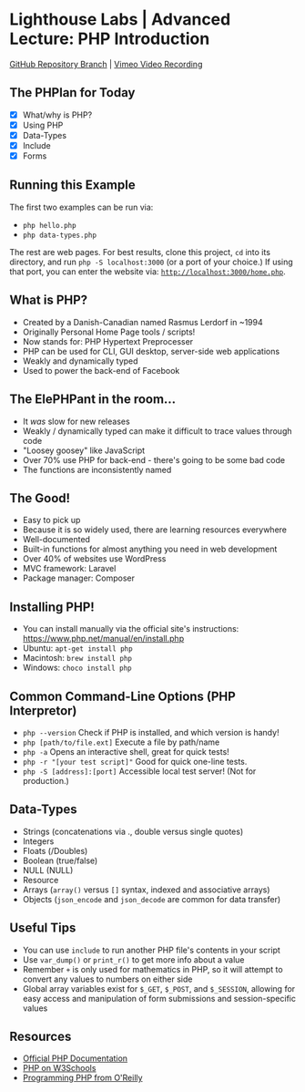 # Lighthouse Labs | Advanced Lecture: PHP Introduction

[GitHub Repository Branch](https://github.com/WarrenUhrich/lighthouse-labs-advanced-lecture-php/tree/2022.07.06-web-ft-east-02may2022) | [Vimeo Video Recording](https://vimeo.com/727462159/52db0ae19f)

## The PHPlan for Today

* [X] What/why is PHP?
* [X] Using PHP
* [X] Data-Types
* [X] Include
* [X] Forms

## Running this Example

The first two examples can be run via:

* `php hello.php`
* `php data-types.php`

The rest are web pages. For best results, clone this project, `cd` into its directory, and run `php -S localhost:3000` (or a port of your choice.) If using that port, you can enter the website via: [`http://localhost:3000/home.php`](http://localhost:3000/home.php).

## What is PHP?

* Created by a Danish-Canadian named Rasmus Lerdorf in ~1994
* Originally Personal Home Page tools / scripts!
* Now stands for: PHP Hypertext Preprocesser
* PHP can be used for CLI, GUI desktop, server-side web applications
* Weakly and dynamically typed
* Used to power the back-end of Facebook

## The ElePHPant in the room...

* It *was* slow for new releases
* Weakly / dynamically typed can make it difficult to trace values through code
* "Loosey goosey" like JavaScript
* Over 70% use PHP for back-end - there's going to be some bad code
* The functions are inconsistently named

## The Good!

* Easy to pick up
* Because it is so widely used, there are learning resources everywhere
* Well-documented
* Built-in functions for almost anything you need in web development
* Over 40% of websites use WordPress
* MVC framework: Laravel
* Package manager: Composer

## Installing PHP!

- You can install manually via the official site's instructions: https://www.php.net/manual/en/install.php
- Ubuntu: `apt-get install php`
- Macintosh: `brew install php`
- Windows: `choco install php`

## Common Command-Line Options (PHP Interpretor)

- `php --version` Check if PHP is installed, and which version is handy!
- `php [path/to/file.ext]` Execute a file by path/name
- `php -a` Opens an interactive shell, great for quick tests!
- `php -r "[your test script]"` Good for quick one-line tests.
- `php -S [address]:[port]` Accessible local test server! (Not for production.)

## Data-Types

* Strings (concatenations via ., double versus single quotes)
* Integers
* Floats (/Doubles)
* Boolean (true/false)
* NULL (NULL)
* Resource
* Arrays (`array()` versus `[]` syntax, indexed and associative arrays)
* Objects (`json_encode` and `json_decode` are common for data transfer)

## Useful Tips

* You can use `include` to run another PHP file's contents in your script
* Use `var_dump()` or `print_r()` to get more info about a value
* Remember `+` is only used for mathematics in PHP, so it will attempt to convert any values to numbers on either side
* Global array variables exist for `$_GET`, `$_POST`, and `$_SESSION`, allowing for easy access and manipulation of form submissions and session-specific values

## Resources

* [Official PHP Documentation](https://PHP.net/)
* [PHP on W3Schools](https://www.w3schools.com/php/default.asp)
* [Programming PHP from O'Reilly](https://www.oreilly.com/library/view/programming-php-4th/9781492054122/)
